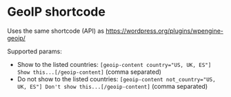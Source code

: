 # GeoIP shortcode

Uses the same shortcode (API) as https://wordpress.org/plugins/wpengine-geoip/

Supported params:
- Show to the listed countries: `[geoip-content country="US, UK, ES"] Show this...[/geoip-content]` (comma separated)
- Do not show to the listed countries: `[geoip-content not_country="US, UK, ES"] Don't show this...[/geoip-content]` (comma separated)

